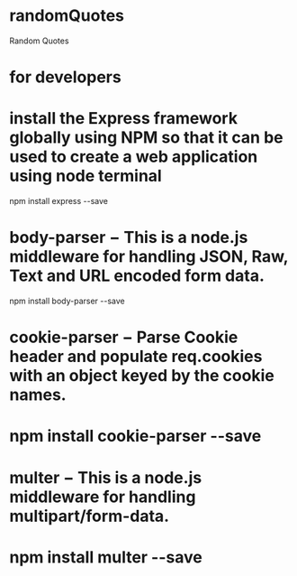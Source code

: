 # randomQuotes

Random Quotes

# for developers

# install the Express framework globally using NPM so that it can be used to create a web application using node terminal

npm install express --save

# body-parser − This is a node.js middleware for handling JSON, Raw, Text and URL encoded form data.

npm install body-parser --save

# cookie-parser − Parse Cookie header and populate req.cookies with an object keyed by the cookie names.

# npm install cookie-parser --save

# multer − This is a node.js middleware for handling multipart/form-data.

# npm install multer --save
